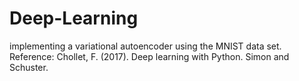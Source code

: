 # Deep-Learning
implementing a variational autoencoder using the MNIST data set.
Reference: Chollet, F. (2017). Deep learning with Python. Simon and Schuster.
